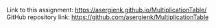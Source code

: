 Link to this assignment: https://asergienk.github.io/MultiplicationTable/ <br />
GitHub repository link: https://github.com/asergienk/MultiplicationTable
